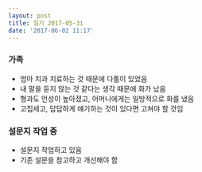 ```yaml
---
layout: post
title: 일기 2017-05-31
date: '2017-06-02 11:17'
---
```


### 가족
* 엄마 치과 치료하는 것 때문에 다툼이 있었음
* 내 말을 듣지 않는 것 같다는 생각 때문에 화가 났음
* 형과도 언성이 높아졌고, 어머니에게는 일방적으로 화를 냈음
* 고집세고, 답답하게 얘기하는 것이 있다면 고쳐야 할 것임


### 설문지 작업 중
* 설문지 작업하고 있음
* 기존 설문을 참고하고 개선해야 함
